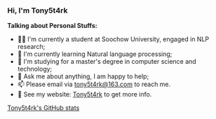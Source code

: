### Hi, I'm Tony5t4rk

**Talking about Personal Stuffs:**

- 👨‍💻 I'm currently a student at Soochow University, engaged in NLP research;
- 🌱 I'm currently learning Natural language processing; 
- 💼 I'm studying for a master's degree in computer science and technology;
- 💬 Ask me about anything, I am happy to help;
- 📫 Please email via tony5t4rk@163.com to reach me.
- 📝 See my website: [Tony5t4rk](http://tony5t4rk.cn) to get more info.

[Tony5t4rk's GitHub stats](https://github-readme-stats.vercel.app/api?username=tony5t4rk)

<!--
**Tony5t4rk/Tony5t4rk** is a ✨ _special_ ✨ repository because its `README.md` (this file) appears on your GitHub profile.

Here are some ideas to get you started:

- 🔭 I’m currently working on ...
- 🌱 I’m currently learning Natural Language Processing
- 👯 I’m looking to collaborate on ...
- 🤔 I’m looking for help with ...
- 💬 Ask me about ...
- 📫 How to reach me: ...
- 😄 Pronouns: ...
- ⚡ Fun fact: ...

- 🤔 My interests are with multi-hop reading comprehension, commonsense reasoning, etc..;
-->
